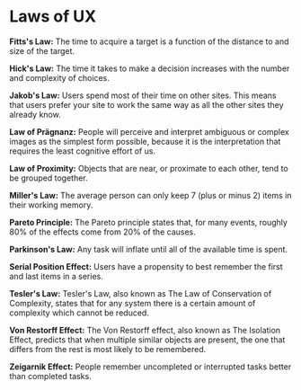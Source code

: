 # Laws of UX

**Fitts's Law:** The time to acquire a target is a function of the distance to and size of the target.

**Hick's Law:** The time it takes to make a decision increases with the number and complexity of choices.

**Jakob's Law:** Users spend most of their time on other sites. This means that users prefer your site to work the same way as all the other sites they already know.

**Law of Prägnanz:** People will perceive and interpret ambiguous or complex images as the simplest form possible, because it is the interpretation that requires the least cognitive effort of us.

**Law of Proximity:** Objects that are near, or proximate to each other, tend to be grouped together.

**Miller's Law:** The average person can only keep 7 \(plus or minus 2\) items in their working memory.

**Pareto Principle:** The Pareto principle states that, for many events, roughly 80% of the effects come from 20% of the causes.

**Parkinson's Law:** Any task will inflate until all of the available time is spent.

**Serial Position Effect:** Users have a propensity to best remember the first and last items in a series.

**Tesler's Law:** Tesler's Law, also known as The Law of Conservation of Complexity, states that for any system there is a certain amount of complexity which cannot be reduced.

**Von Restorff Effect:** The Von Restorff effect, also known as The Isolation Effect, predicts that when multiple similar objects are present, the one that differs from the rest is most likely to be remembered.

**Zeigarnik Effect:** People remember uncompleted or interrupted tasks better than completed tasks.

